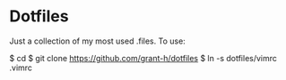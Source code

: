 Dotfiles
==========

Just a collection of my most used .files.
To use:

 $ cd
 $ git clone https://github.com/grant-h/dotfiles
 $ ln -s dotfiles/vimrc .vimrc
